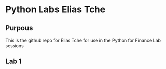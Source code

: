 # Python Labs Elias Tche

## Purpous
This is the github repo for Elias Tche for use in the Python for Finance Lab sessions

## Lab 1
